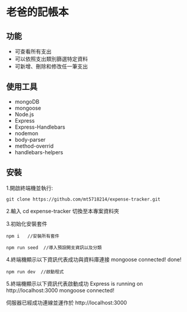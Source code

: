 # 老爸的記帳本


## 功能

- 可查看所有支出
- 可以依照支出類別篩選特定資料
- 可新增、刪除和修改任一筆支出

## 使用工具

- mongoDB
- mongoose
- Node.js
- Express
- Express-Handlebars
- nodemon
- body-parser
- method-overrid
- handlebars-helpers

## 安裝

1.開啟終端機並執行:

```
git clone https://github.com/mt5718214/expense-tracker.git
```

2.輸入 cd expense-tracker 切換至本專案資料夾


3.初始化安裝套件

```
npm i   //安裝所有套件
```

```
npm run seed  //導入預設開支資訊以及分類
```

4.終端機顯示以下資訊代表成功與資料庫連接
mongoose connected!
done!

```
npm run dev  //啟動程式
```

5.終端機顯示以下資訊代表啟動成功
Express is running on http://localhost:3000
mongoose connected!

伺服器已經成功連線並運作於 http://localhost:3000
